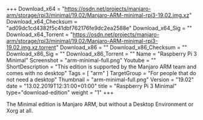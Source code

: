 +++
Download_x64 = "https://osdn.net/projects/manjaro-arm/storage/rpi3/minimal/19.02/Manjaro-ARM-minimal-rpi3-19.02.img.xz"
Download_x64_Checksum = "ad09dc1cd4382f5c41dbf762176fe9dc2ea2588e"
Download_x64_Sig = ""
Download_x64_Torrent = "https://osdn.net/projects/manjaro-arm/storage/rpi3/minimal/19.02/Manjaro-ARM-minimal-rpi3-19.02.img.xz.torrent"
Download_x86 = ""
Download_x86_Checksum = ""
Download_x86_Sig = ""
Download_x86_Torrent = ""
Name = "Raspberry Pi 3 Minimal"
Screenshot = "arm-minimal-full.png"
Youtube = ""
ShortDescription = "This edition is supported by the Manjaro ARM team and comes with no desktop"
Tags = [ "arm" ]
TargetGroup = "For people that do not need a desktop"
Thumbnail = "arm-minimal-full.png"
Version = "19.02"
date = "13.02.2019T12:31:00+01:00"
title = "Raspberry Pi 3 Minimal"
type="download-edition"
weight = "1"
+++

The Minimal edition is Manjaro ARM, but without a Desktop Environment or Xorg at all.

